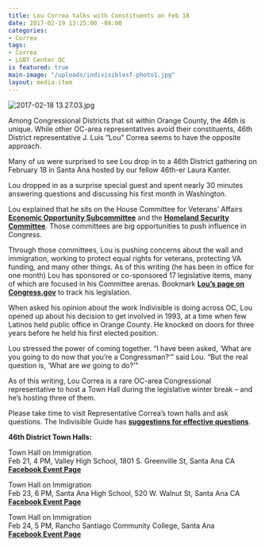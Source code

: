 ```yaml
---
title: Lou Correa talks with Constituents on Feb 18
date: 2017-02-19 13:25:00 -08:00
categories:
- Correa
tags:
- Correa
- LGBT Center OC
is featured: true
main-image: "/uploads/indivisiblesf-photo1.jpg"
layout: media-item
---
```


![2017-02-18 13.27.03.jpg](/uploads/2017-02-18%2013.27.03.jpg)

Among Congressional Districts that sit within Orange County, the 46th is unique. While other OC-area representatives avoid their constituents, 46th District representative J. Luis “Lou” Correa seems to have the opposite approach.

Many of us were surprised to see Lou drop in to a 46th District gathering on February 18 in Santa Ana hosted by our fellow 46th-er Laura Kanter.

Lou dropped in as a surprise special guest and spent nearly 30 minutes answering questions and discussing his first month in Washington.

Lou explained that he sits on the House Committee for Veterans’ Affairs **[Economic Opportunity Subcommittee](https://veterans.house.gov/subcommittees/economic-opportunity-115th-congress)** and the **[Homeland Security Committee](https://homeland.house.gov/subcommittee/full_committee/)**. Those committees are big opportunities to push influence in Congress.

Through those committees, Lou is pushing concerns about the wall and immigration, working to protect equal rights for veterans, protecting VA funding, and many other things. As of this writing (he has been in office for one month) Lou has sponsored or co-sponsored 17 legislative items, many of which are focused in his Committee arenas. Bookmark **[Lou’s page on Congress.gov](https://www.congress.gov/member/j-correa/C001110)** to track his legislation.

When asked his opinion about the work Indivisible is doing across OC, Lou opened up about his decision to get involved in 1993, at a time when few Latinos held public office in Orange County. He knocked on doors for three years before he held his first elected position.

Lou stressed the power of coming together. “I have been asked, ‘What are you going to do now that you’re a Congressman?’” said Lou. “But the real question is, ‘What are *we* going to do?’”

As of this writing, Lou Correa is a rare OC-area Congressional representative to host a Town Hall during the legislative winter break – and he’s hosting three of them.

Please take time to visit Representative Correa’s town halls and ask questions. The Indivisible Guide has **[suggestions for effective questions](https://www.indivisibleguide.com/resources-2/2017/2/11/town-hall-tips-fact-sheet)**.

**46th District Town Halls:**

Town Hall on Immigration\
Feb 21, 4 PM, Valley High School, 1801 S. Greenville St, Santa Ana CA\
**[Facebook Event Page](https://www.facebook.com/events/1902035196699021/)**

Town Hall on Immigration\
Feb 23, 6 PM, Santa Ana High School, 520 W. Walnut St, Santa Ana CA\
**[Facebook Event Page](https://www.facebook.com/events/1917025945196507/)**

Town Hall on Immigration\
Feb 24, 5 PM, Rancho Santiago Community College, Santa Ana\
**[Facebook Event Page](https://www.facebook.com/events/872112182928844/)**
